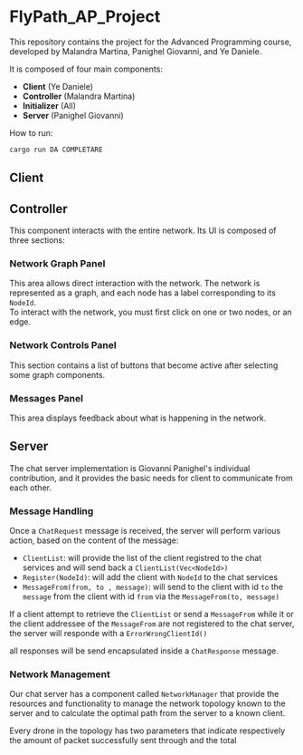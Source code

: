 # FlyPath_AP_Project

This repository contains the project for the Advanced Programming course, developed by Malandra Martina, Panighel Giovanni, and Ye Daniele.

It is composed of four main components:
- **Client** (Ye Daniele)
- **Controller** (Malandra Martina)
- **Initializer** (All)
- **Server** (Panighel Giovanni)

How to run:

```bash
cargo run DA COMPLETARE
```

## Client

## Controller

This component interacts with the entire network. Its UI is composed of three sections:

### Network Graph Panel
This area allows direct interaction with the network. The network is represented as a graph, and each node has a label corresponding to its `NodeId`.  
To interact with the network, you must first click on one or two nodes, or an edge.

### Network Controls Panel
This section contains a list of buttons that become active after selecting some graph components.

### Messages Panel
This area displays feedback about what is happening in the network.

## Server
The chat server implementation is Giovanni Panighel's individual contribution, and it provides the basic needs for client to communicate from each other.

### Message Handling
Once a `ChatRequest` message is received, the server will perform various action, based on the content of the message:
 - `ClientList`: will provide the list of the client registred to the chat services and will send back a `ClientList(Vec<NodeId>)`
 - `Register(NodeId)`: will add the client with `NodeId` to the chat services
 - `MessageFrom(from, to , message)`: will send to the client with id `to` the `message` from the client with id `from` via the `MessageFrom(to, message)`

If a client attempt to retrieve the `ClientList` or send a `MessageFrom` while it or the client addressee of the `MessageFrom` are not registered to the chat server, the server will responde with a `ErrorWrongClientId()`

all responses will be send encapsulated inside a `ChatResponse` message.

### Network Management
Our chat server has a component called `NetworkManager` that provide the resources and functionality to manage the network topology known to the server and to calculate the optimal path from the server to a known client.

Every drone in the topology has two parameters that indicate respectively the amount of packet successfully sent through and the total  

